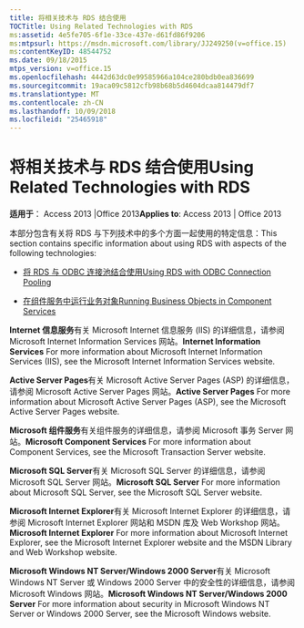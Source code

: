 ```yaml
---
title: 将相关技术与 RDS 结合使用
TOCTitle: Using Related Technologies with RDS
ms:assetid: 4e5fe705-6f1e-33ce-437e-d61fd86f9206
ms:mtpsurl: https://msdn.microsoft.com/library/JJ249250(v=office.15)
ms:contentKeyID: 48544752
ms.date: 09/18/2015
mtps_version: v=office.15
ms.openlocfilehash: 4442d63dc0e99585966a104ce280bdb0ea836699
ms.sourcegitcommit: 19aca09c5812cfb98b68b5d4604dcaa814479df7
ms.translationtype: MT
ms.contentlocale: zh-CN
ms.lasthandoff: 10/09/2018
ms.locfileid: "25465918"
---
```

# <a name="using-related-technologies-with-rds"></a><span data-ttu-id="4a800-102">将相关技术与 RDS 结合使用</span><span class="sxs-lookup"><span data-stu-id="4a800-102">Using Related Technologies with RDS</span></span>

<span data-ttu-id="4a800-103">**适用于**： Access 2013 |Office 2013</span><span class="sxs-lookup"><span data-stu-id="4a800-103">**Applies to**: Access 2013 | Office 2013</span></span>

<span data-ttu-id="4a800-104">本部分包含有关将 RDS 与下列技术中的多个方面一起使用的特定信息：</span><span class="sxs-lookup"><span data-stu-id="4a800-104">This section contains specific information about using RDS with aspects of the following technologies:</span></span>

  - [<span data-ttu-id="4a800-105">将 RDS 与 ODBC 连接池结合使用</span><span class="sxs-lookup"><span data-stu-id="4a800-105">Using RDS with ODBC Connection Pooling</span></span>](using-rds-with-odbc-connection-pooling.md)

  - [<span data-ttu-id="4a800-106">在组件服务中运行业务对象</span><span class="sxs-lookup"><span data-stu-id="4a800-106">Running Business Objects in Component Services</span></span>](https://docs.microsoft.com/sql/ado/guide/remote-data-service/running-business-objects-in-component-services?view=sql-server-2017)

<span data-ttu-id="4a800-107">**Internet 信息服务**有关 Microsoft Internet 信息服务 (IIS) 的详细信息，请参阅 Microsoft Internet Information Services 网站。</span><span class="sxs-lookup"><span data-stu-id="4a800-107">**Internet Information Services** For more information about Microsoft Internet Information Services (IIS), see the Microsoft Internet Information Services website.</span></span>

<span data-ttu-id="4a800-108">**Active Server Pages**有关 Microsoft Active Server Pages (ASP) 的详细信息，请参阅 Microsoft Active Server Pages 网站。</span><span class="sxs-lookup"><span data-stu-id="4a800-108">**Active Server Pages** For more information about Microsoft Active Server Pages (ASP), see the Microsoft Active Server Pages website.</span></span>

<span data-ttu-id="4a800-109">**Microsoft 组件服务**有关组件服务的详细信息，请参阅 Microsoft 事务 Server 网站。</span><span class="sxs-lookup"><span data-stu-id="4a800-109">**Microsoft Component Services** For more information about Component Services, see the Microsoft Transaction Server website.</span></span>

<span data-ttu-id="4a800-110">**Microsoft SQL Server**有关 Microsoft SQL Server 的详细信息，请参阅 Microsoft SQL Server 网站。</span><span class="sxs-lookup"><span data-stu-id="4a800-110">**Microsoft SQL Server** For more information about Microsoft SQL Server, see the Microsoft SQL Server website.</span></span>

<span data-ttu-id="4a800-111">**Microsoft Internet Explorer**有关 Microsoft Internet Explorer 的详细信息，请参阅 Microsoft Internet Explorer 网站和 MSDN 库及 Web Workshop 网站。</span><span class="sxs-lookup"><span data-stu-id="4a800-111">**Microsoft Internet Explorer** For more information about Microsoft Internet Explorer, see the Microsoft Internet Explorer website and the MSDN Library and Web Workshop website.</span></span>

<span data-ttu-id="4a800-112">**Microsoft Windows NT Server/Windows 2000 Server**有关 Microsoft Windows NT Server 或 Windows 2000 Server 中的安全性的详细信息，请参阅 Microsoft Windows 网站。</span><span class="sxs-lookup"><span data-stu-id="4a800-112">**Microsoft Windows NT Server/Windows 2000 Server** For more information about security in Microsoft Windows NT Server or Windows 2000 Server, see the Microsoft Windows website.</span></span>

